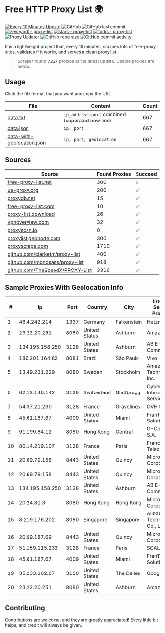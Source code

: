 
# Free HTTP Proxy List 🌍

[![Every 10 Minutes Update](https://github.com/mertguvencli/http-proxy-list/actions/workflows/main.yml/badge.svg?branch=main)](https://github.com/mertguvencli/http-proxy-list/actions/workflows/main.yml)
![GitHub](https://img.shields.io/github/license/mertguvencli/http-proxy-list)
![GitHub last commit](https://img.shields.io/github/last-commit/mertguvencli/http-proxy-list)
[![zevtyardt - proxy-list](https://img.shields.io/static/v1?label=zevtyardt&message=proxy-list&color=blue&logo=github)](https://github.com/zevtyardt/proxy-list "Go to GitHub repo")
[![stars - proxy-list](https://img.shields.io/github/stars/zevtyardt/proxy-list?style=social)](https://github.com/zevtyardt/proxy-list)
[![forks - proxy-list](https://img.shields.io/github/forks/zevtyardt/proxy-list?style=social)](https://github.com/zevtyardt/proxy-list)
[![Proxy Updater](https://github.com/zevtyardt/proxy-list/workflows/Proxy%20Updater/badge.svg)](https://github.com/zevtyardt/proxy-list/actions?query=workflow:"Proxy+Updater")
![GitHub repo size](https://img.shields.io/github/repo-size/zevtyardt/proxy-list)
[![GitHub commit activity](https://img.shields.io/github/commit-activity/m/zevtyardt/proxy-list?logo=commits)](https://github.com/zevtyardt/proxy-list/commits/main)

It is a lightweight project that, every 10 minutes, scrapes lots of free-proxy sites, validates if it works, and serves a clean proxy list.

> Scraper found **7227** proxies at the latest update. Usable proxies are below.

## Usage

Click the file format that you want and copy the URL.

|File|Content|Count|
|----|-------|-----|
|[data.txt](https://raw.githubusercontent.com/mertguvencli/http-proxy-list/main/proxy-list/data.txt)|`ip_address:port` combined (seperated new line)|667|
|[data.json](https://raw.githubusercontent.com/mertguvencli/http-proxy-list/main/proxy-list/data.json)|`ip, port`|667|
|[data-with-geolocation.json](https://raw.githubusercontent.com/mertguvencli/http-proxy-list/main/proxy-list/data-with-geolocation.json)|`ip, port, geolocation`|667|

## Sources

|Source|Found Proxies|Succeed|
|------|-------------|-------|
|[free-proxy-list.net](https://free-proxy-list.net)|300|✅|
|[us-proxy.org](https://www.us-proxy.org)|200|✅|
|[proxydb.net](http://proxydb.net)|15|✅|
|[free-proxy-list.com](https://free-proxy-list.com/?page=&port=&type%5B%5D=http&type%5B%5D=https&up_time=0&search=Search)|10|✅|
|[proxy-list.download](https://www.proxy-list.download/HTTP)|26|✅|
|[vpnoverview.com](https://vpnoverview.com/privacy/anonymous-browsing/free-proxy-servers)|32|✅|
|[proxyscan.io](https://www.proxyscan.io)|0|✅|
|[proxylist.geonode.com](https://proxylist.geonode.com/api/proxy-list?limit=300&page=1&sort_by=lastChecked&sort_type=desc&protocols=http,https)|300|✅|
|[proxyscrape.com](https://api.proxyscrape.com/v2/?request=displayproxies&protocol=http&timeout=10000&country=all&ssl=all&anonymity=all)|1710|✅|
|[github.com/clarketm/proxy-list](https://raw.githubusercontent.com/clarketm/proxy-list/master/proxy-list-raw.txt)|400|✅|
|[github.com/monosans/proxy-list](https://raw.githubusercontent.com/monosans/proxy-list/main/proxies/http.txt)|918|✅|
|[github.com/TheSpeedX/PROXY-List](https://raw.githubusercontent.com/TheSpeedX/PROXY-List/master/http.txt)|3316|✅|


## Sample Proxies With Geolocation Info

|#|Ip|Port|Country|City|Internet Service Provider|
|-|--|----|-------|----|-------------------------|
|1|46.4.242.214|1337|Germany|Falkenstein|Hetzner|
|2|23.22.20.251|8080|United States|Ashburn|Amazon.com|
|3|134.195.158.250|3128|United States|Ashburn|AB E-Commerce|
|4|186.201.164.82|8081|Brazil|São Paulo|Vivo|
|5|13.49.231.229|8080|Sweden|Stockholm|Amazon Technologies Inc.|
|6|62.12.146.142|3128|Switzerland|Glattbrugg|Cyberlink Internet Services AG|
|7|54.37.21.230|3128|France|Gravelines|OVH SAS|
|8|45.61.187.67|4009|United States|Miami|FranTech Solutions|
|9|91.199.84.12|8080|Hong Kong|Central|G-Core Labs S.A.|
|10|80.14.219.107|3128|France|Paris|France Telecom|
|11|20.69.79.158|8443|United States|Quincy|Microsoft Corporation|
|12|20.69.79.158|8443|United States|Quincy|Microsoft Corporation|
|13|134.195.158.250|3128|United States|Ashburn|AB E-Commerce|
|14|20.24.81.3|8080|Hong Kong|Hong Kong|Microsoft Corporation|
|15|8.219.176.202|8080|Singapore|Singapore|Alibaba (US) Technology Co., Ltd.|
|16|20.99.187.69|8443|United States|Quincy|Microsoft Corporation|
|17|51.159.115.233|3128|France|Paris|SCALEWAY|
|18|45.61.187.67|4009|United States|Miami|FranTech Solutions|
|19|35.233.162.87|3100|United States|The Dalles|Google LLC|
|20|23.22.20.251|8080|United States|Ashburn|Amazon.com|



## Contributing

Contributions are welcome, and they are greatly appreciated! Every
little bit helps, and credit will always be given.

